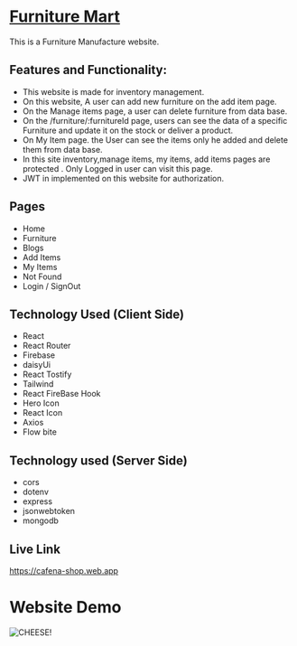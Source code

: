 # [Furniture Mart](https://cafena-shop.web.app)

This is a Furniture Manufacture website.

## Features and Functionality:

- This website is made for inventory management.
- On this website, A user can add new furniture on the add item page.
- On the Manage items page, a user can delete furniture from data base.
- On the /furniture/:furnitureId page, users can see the data of a specific Furniture and update it on the stock or deliver a product.
- On My Item page. the User can see the items only he added and delete them from data base.
- In this site inventory,manage items, my items, add items pages are protected . Only Logged in user can visit this page.
- JWT in implemented on this website for authorization.

## Pages

- Home
- Furniture
- Blogs
- Add Items
- My Items
- Not Found
- Login / SignOut


## Technology Used (Client Side)

- React
- React Router
- Firebase
- daisyUi
- React Tostify
- Tailwind
- React FireBase Hook
- Hero Icon
- React Icon
- Axios
- Flow bite

## Technology used (Server Side)

- cors
- dotenv
- express
- jsonwebtoken
- mongodb

## Live Link
https://cafena-shop.web.app


# Website Demo
![CHEESE!](src/images/Furniture%20Mart.png)
